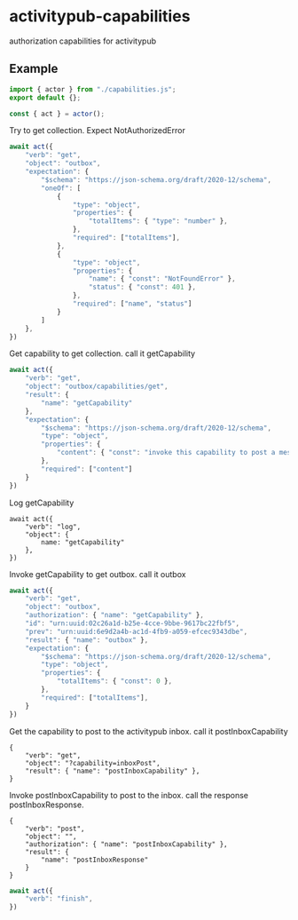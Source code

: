 # activitypub-capabilities

authorization capabilities for activitypub

## Example

```javascript
import { actor } from "./capabilities.js";
export default {};

const { act } = actor();
```

Try to get collection. Expect NotAuthorizedError

```javascript
await act({
    "verb": "get",
    "object": "outbox",
    "expectation": {
        "$schema": "https://json-schema.org/draft/2020-12/schema",
        "oneOf": [
            {
                "type": "object",
                "properties": {
                    "totalItems": { "type": "number" },
                },
                "required": ["totalItems"],
            },
            {
                "type": "object",
                "properties": {
                    "name": { "const": "NotFoundError" },
                    "status": { "const": 401 },
                },
                "required": ["name", "status"]
            }
        ]
    },
})
```

Get capability to get collection. call it getCapability

```javascript
await act({
    "verb": "get",
    "object": "outbox/capabilities/get",
    "result": {
        "name": "getCapability"
    },
    "expectation": {
        "$schema": "https://json-schema.org/draft/2020-12/schema",
        "type": "object",
        "properties": {
            "content": { "const": "invoke this capability to post a message to the outbox" },
        },
        "required": ["content"]
    }
})
```

Log getCapability

```
await act({
    "verb": "log",
    "object": {
        name: "getCapability"
    },
})
```

Invoke getCapability to get outbox. call it outbox

```javascript
await act({
    "verb": "get",
    "object": "outbox",
    "authorization": { "name": "getCapability" },
    "id": "urn:uuid:02c26a1d-b25e-4cce-9bbe-9617bc22fbf5",
    "prev": "urn:uuid:6e9d2a4b-ac1d-4fb9-a059-efcec9343dbe",
    "result": { "name": "outbox" },
    "expectation": {
        "$schema": "https://json-schema.org/draft/2020-12/schema",
        "type": "object",
        "properties": {
            "totalItems": { "const": 0 },
        },
        "required": ["totalItems"],
    }
})
```

Get the capability to post to the activitypub inbox. call it postInboxCapability


```
{
    "verb": "get",
    "object": "?capability=inboxPost",
    "result": { "name": "postInboxCapability" },
}
```

Invoke postInboxCapability to post to the inbox. call the response postInboxResponse.

```
{
    "verb": "post",
    "object": "",
    "authorization": { "name": "postInboxCapability" },
    "result": {
        "name": "postInboxResponse"
    }
}
```

```javascript
await act({
    "verb": "finish",
})
```